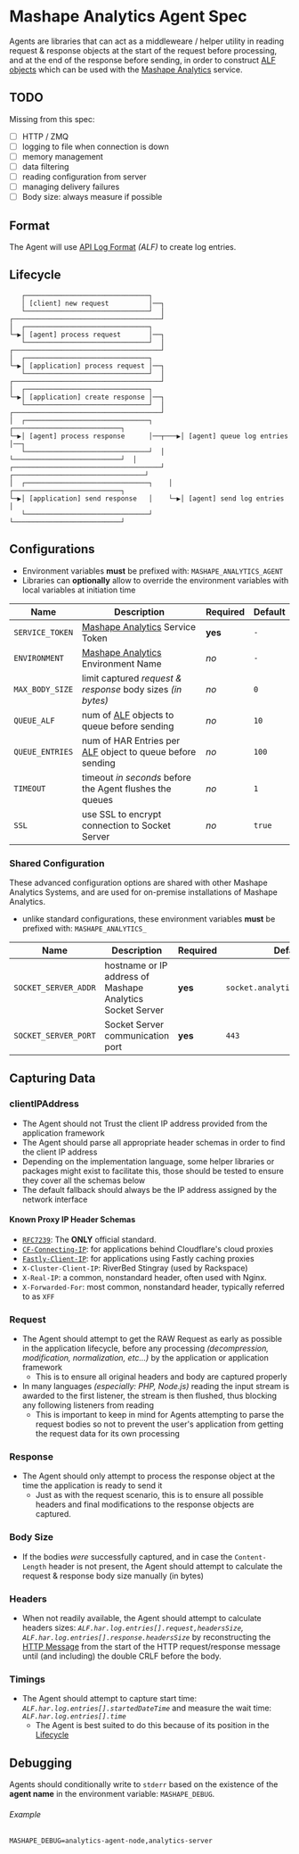 # Mashape Analytics Agent Spec

Agents are libraries that can act as a middleweare / helper utility in reading request & response objects at the start of the request before processing, and at the end of the response before sending, in order to construct [ALF objects](https://github.com/Mashape/api-log-format) which can be used with the [Mashape Analytics](https://www.apianalytics.com/) service.

## TODO

Missing from this spec:

- [ ] HTTP / ZMQ
- [ ] logging to file when connection is down
- [ ] memory management
- [ ] data filtering
- [ ] reading configuration from server
- [ ] managing delivery failures
- [ ] Body size: always measure if possible

## Format

The Agent will use [API Log Format](https://github.com/Mashape/api-log-format) *(ALF)* to create log entries.

## Lifecycle

```
   ┌───────────────────────────────┐
   │ [client] new request          │──┐
   └───────────────────────────────┘  │
┌─────────────────────────────────────┘
│  ┌───────────────────────────────┐
└─▶│ [agent] process request       │──┐
   └───────────────────────────────┘  │
┌─────────────────────────────────────┘
│  ┌───────────────────────────────┐
└─▶│ [application] process request │──┐
   └───────────────────────────────┘  │
┌─────────────────────────────────────┘
│  ┌───────────────────────────────┐
└─▶│ [application] create response │──┐
   └───────────────────────────────┘  │
┌─────────────────────────────────────┘
│  ┌───────────────────────────────┐       ┌───────────────────────────┐
└─▶│ [agent] process response      │──┬───▶│ [agent] queue log entries │──┐
   └───────────────────────────────┘  │    └───────────────────────────┘  │
┌─────────────────────────────────────┘ ┌─────────────────────────────────┘
│  ┌───────────────────────────────┐    │  ┌───────────────────────────┐
└─▶│ [application] send response   │    └─▶│ [agent] send log entries  │
   └───────────────────────────────┘       └───────────────────────────┘
```

## Configurations

- Environment variables **must** be prefixed with: `MASHAPE_ANALYTICS_AGENT`
- Libraries can **optionally** allow to override the environment variables with local variables at initiation time

| Name              | Description                                                                                             | Required | Default |
| ----------------- | ------------------------------------------------------------------------------------------------------- | -------- | ------- |
| `SERVICE_TOKEN`   | [Mashape Analytics](https://www.apianalytics.com/) Service Token                                        | **yes**  | `-`     |
| `ENVIRONMENT`     | [Mashape Analytics](https://www.apianalytics.com/) Environment Name                                     | *no*     | `-`     |
| `MAX_BODY_SIZE`   | limit captured *request & response* body sizes *(in bytes)*                                             | *no*     | `0`     |
| `QUEUE_ALF`       | num of [ALF](https://github.com/Mashape/api-log-format) objects to queue before sending                 | *no*     | `10`    |
| `QUEUE_ENTRIES`   | num of HAR Entries per [ALF](https://github.com/Mashape/api-log-format) object to queue before sending  | *no*     | `100`   |
| `TIMEOUT`         | timeout *in seconds* before the Agent flushes the queues                                                | *no*     | `1`     |
| `SSL`             | use SSL to encrypt connection to Socket Server                                                          | *no*     | `true`  |


### Shared Configuration

These advanced configuration options are shared with other Mashape Analytics Systems, and are used for on-premise installations of Mashape Analytics.

- unlike standard configurations, these environment variables **must** be prefixed with: `MASHAPE_ANALYTICS_`

| Name                 | Description                                                | Required | Default                        |
| -------------------- | ---------------------------------------------------------- | -------- | ------------------------------ |
| `SOCKET_SERVER_ADDR` | hostname or IP address of Mashape Analytics Socket Server  | **yes**  | `socket.analytics.mashape.com` |
| `SOCKET_SERVER_PORT` | Socket Server communication port                           | **yes**  | `443`                          |

## Capturing Data

### clientIPAddress

- The Agent should not Trust the client IP address provided from the application framework
- The Agent should parse all appropriate header schemas in order to find the client IP address
- Depending on the implementation language, some helper libraries or packages might exist to facilitate this, those should be tested to ensure they cover all the schemas below
- The default fallback should always be the IP address assigned by the network interface

#### Known Proxy IP Header Schemas

- [`RFC7239`](http://tools.ietf.org/html/rfc7239): The **ONLY** official standard.
- [`CF-Connecting-IP`](https://support.cloudflare.com/hc/en-us/articles/200170986-How-does-CloudFlare-handle-HTTP-Request-headers-): for applications behind Cloudflare's cloud proxies
- [`Fastly-Client-IP`](https://docs.fastly.com/guides/tls/how-can-i-find-the-original-ip-when-using-tls-termination): for applications using Fastly caching proxies
- `X-Cluster-Client-IP`: RiverBed Stingray (used by Rackspace)
- `X-Real-IP`: a common, nonstandard header, often used with Nginx.
- `X-Forwarded-For`: most common, nonstandard header, typically referred to as `XFF`

### Request

- The Agent should attempt to get the RAW Request as early as possible in the application lifecycle, before any processing *(decompression, modification, normalization, etc...)* by the application or application framework
  - This is to ensure all original headers and body are captured properly
- In many languages *(especially: PHP, Node.js)* reading the input stream is awarded to the first listener, the stream is then flushed, thus blocking any following listeners from reading
  - This is important to keep in mind for Agents attempting to parse the request bodies so not to prevent the user's application from getting the request data for its own processing

### Response

- The Agent should only attempt to process the response object at the time the application is ready to send it
  - Just as with the request scenario, this is to ensure all possible headers and final modifications to the response objects are captured.

### Body Size

- If the bodies *were* successfully captured, and in case the `Content-Length` header is not present, the Agent should attempt to calculate the request & response body size manually (in bytes)

### Headers

- When not readily available, the Agent should attempt to calculate headers sizes: *`ALF.har.log.entries[].request,headersSize`, `ALF.har.log.entries[].response.headersSize`* by reconstructing the [HTTP Message](http://httpwg.github.io/specs/rfc7230.html#http.message) from the start of the HTTP request/response message until (and including) the double CRLF before the body.

### Timings

- The Agent should attempt to capture start time: *`ALF.har.log.entries[].startedDateTime`* and measure the wait time: *`ALF.har.log.entries[].time`*
  - The Agent is best suited to do this because of its position in the [Lifecycle](#Lifecycle)

## Debugging

Agents should conditionally write to `stderr` based on the existence of the **agent name** in the environment variable: `MASHAPE_DEBUG`.

###### Example

```
MASHAPE_DEBUG=analytics-agent-node,analytics-server
```
